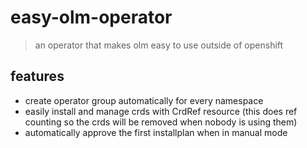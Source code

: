 # easy-olm-operator

> an operator that makes olm easy to use outside of openshift

## features

* create operator group automatically for every namespace
* easily install and manage crds with CrdRef resource (this does ref counting so the crds will be removed when nobody is using them)
* automatically approve the first installplan when in manual mode
